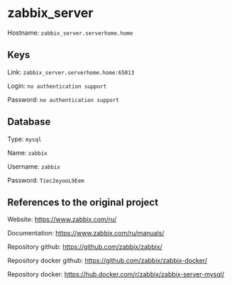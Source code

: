 # zabbix_server
Hostname: `zabbix_server.serverhome.home`

## Keys
Link: `zabbix_server.serverhome.home:65013`

Login: `no authentication support`

Password: `no authentication support`

## Database
Type: `mysql`

Name: `zabbix`

Username: `zabbix`

Password: `Tiec2eyooL9Eem`

## References to the original project
Website: https://www.zabbix.com/ru/

Documentation: https://www.zabbix.com/ru/manuals/

Repository github: https://github.com/zabbix/zabbix/

Repository docker github: https://github.com/zabbix/zabbix-docker/

Repository docker: https://hub.docker.com/r/zabbix/zabbix-server-mysql/